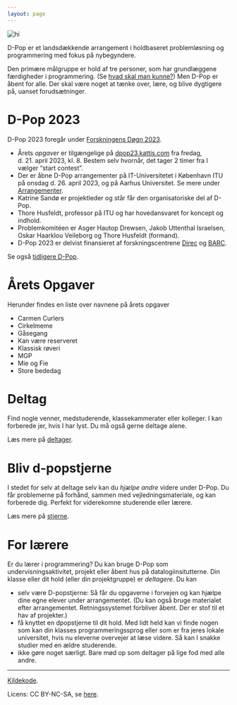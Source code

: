 ```yaml
---
layout: page
---
```


<img src="static/media/img/dpop-large.png" alt="hi" class="inline"/>

D-Pop er et landsdækkende arrangement i holdbaseret problemløsning og programmering med fokus på nybegyndere.


Den primære målgruppe er hold af tre personer, som har grundlæggene færdigheder i programmering.
(Se [hvad skal man kunne?](deltager/#hvad-skal-man-kunne))
Men D-Pop er åbent for alle.
Der skal være noget at tænke over, lære, og blive dygtigere på, uanset forudsætninger.

# D-Pop 2023

D-Pop 2023 foregår under [Forskningens Døgn 2023](https://forsk.dk).

* Årets _opgaver_ er tilgængelige på [dpop23.kattis.com](https://dpop23.kattis.com) fra fredag, d. 21. april 2023, kl. 8. Bestem selv hvornår, det tager 2 timer fra I vælger “start contest”.
* Der er åbne D-Pop arrangementer på IT-Universitetet i København ITU på onsdag d. 26. april 2023, og på Aarhus Universitet. Se mere under [Arrangementer](/arrangementer/).
* Katrine Sandø er projektleder og står får den organisatoriske del af D-Pop.
* Thore Husfeldt, professor på ITU og har hovedansvaret for koncept og indhold.
* Problemkomitéen er Asger Hautop Drewsen, Jakob Uttenthal Israelsen, Oskar Haarklou Veileborg og Thore Husfeldt (formand).
* D-Pop 2023 er delvist finansieret af forskningscentrene [Direc](https://direc.dk) og [BARC](https://barc.ku.dk).

Se også [tidligere D-Pop](tidligere).

# Årets Opgaver
Herunder findes en liste over navnene på årets opgaver
* Carmen Curlers	
* Cirkelmeme	
* Gåsegang
* Kan være reserveret
* Klassisk røveri
* MGP
* Mie og Fie
* Store bededag


# Deltag

Find nogle venner, medstuderende, klassekammerater eller kolleger.
I kan forberede jer, hvis I har lyst.
Du må også gerne deltage alene.

Læs mere på [deltager](/deltager/).

# Bliv d-popstjerne

I stedet for selv at deltage selv kan du _hjælpe andre_ videre under D-Pop.
Du får problemerne på forhånd, sammen med vejledningsmateriale, og kan forberede dig.
Perfekt for viderekomne studerende eller lærere.

Læs mere på [stjerne](/stjerne/).

# For lærere

Er du lærer i programmering?
Du kan bruge D-Pop som undervisningsaktivitet, projekt eller åbent hus på datalogiinsitutterne.
Din klasse eller dit hold (eller din projektgruppe) er _deltagere_.
Du kan 
* selv være D-popstjerne: Så får du opgaverne i forvejen og kan hjælpe dine egne elever under arrangementet. (Du kan også bruge materialet efter arrangementet. Retningssystemet forbliver åbent. Der er stof til et hav af projekter.)
* få knyttet en dpopstjerne til dit hold. Med lidt held kan vi finde nogen som kan din klasses programmeringssprog eller som er fra jeres lokale universitet, hvis nu eleverne overvejer at læse videre. Så kan I snakke studier med en ældre studerende. 
* ikke gøre noget særligt. Bare mød op som deltager på lige fod med alle andre.

---

<div class="small center">
<p><a href="https://github.com/d-pop/d-pop.github.io">Kildekode</a>.</p>
<p>Licens: CC BY-NC-SA, se <a href="/license">here</a>.</p>
</div>
